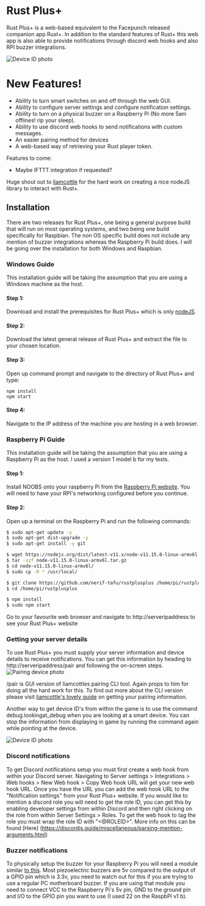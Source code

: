 
# Rust Plus+
Rust Plus+ is a web-based equivalent to the Facepunch released companion app Rust+. In addition to the standard features of Rust+ this web app is also able to provide notifications through discord web hooks and also RPI buzzer integrations.

![Device ID photo](https://i.imgur.com/wNbbGKh.png)

# New Features!

  - Ability to turn smart switches on and off through the web GUI.
  - Ability to configure server settings and configure notification settings.
  - Ability to turn on a physical buzzer on a Raspberry Pi (No more 5am offlines! rip your sleep).
  - Ability to use discord web hooks to send notifications with custom messages.
  - An easier pairing method for devices
  - A web-based way of retrieving your Rust player token.

Features to come:
  - Maybe IFTTT integration if requested?

Huge shout out to [liamcottle] for the hard work on creating a nice nodeJS library to interact with Rust+. 

## Installation
There are two releases for Rust Plus+, one being a general purpose build that will run on most operating systems, and two being one build specifically for Raspbian. The non OS specific build does not include any mention of buzzer integrations whereas the Raspberry Pi build does. I will be going over the installation for both Windows and Raspbian.

### Windows Guide
This installation guide will be taking the assumption that you are using a Windows machine as the host.
#### Step 1: 
Download and install the prerequisites for Rust Plus+ which is only [nodeJS].
#### Step 2:
Download the latest general release of Rust Plus+ and extract the file to your chosen location.
#### Step 3:
Open up command prompt and navigate to the directory of Rust Plus+ and type:

```shell
npm install
npm start
```
#### Step 4:
Navigate to the IP address of the machine you are hosting in a web browser.

### Raspberry Pi Guide
This installation guide will be taking the assumption that you are using a Raspberry Pi as the host. I used a version 1 model b for my tests.

#### Step 1:
Install NOOBS onto your raspberry Pi from the [Raspberry Pi website](https://www.raspberrypi.org/downloads/). You will need to have your RPI's networking configured before you continue.
#### Step 2:
Open up a terminal on the Raspberry Pi and run the following commands: 
```sh
$ sudo apt-get update -y
$ sudo apt-get dist-upgrade -y
$ sudo apt-get install -y git

$ wget https://nodejs.org/dist/latest-v11.x/node-v11.15.0-linux-armv6l.tar.gz
$ tar -xzf node-v11.15.0-linux-armv6l.tar.gz
$ cd node-v11.15.0-linux-armv6l/
$ sudo cp -R * /usr/local/

$ git clone https://github.com/nerif-tafu/rustplusplus /home/pi/rustplusplus
$ cd /home/pi/rustplusplus

$ npm install  
$ sudo npm start
```

Go to your favourite web browser and navigate to http://serveripaddress to see your Rust Plus+ website

### Getting your server details
To use Rust Plus+ you must supply your server information and device details to receive notifications. You can get this information by heading to http://serveripaddress/pair and following the on-screen steps.
![Pairing device photo](https://i.imgur.com/hDgfzLg.png)


/pair is GUI version of liamcottles pairing CLI tool. Again props to him for doing all the hard work for this. To find out more about the CLI version please visit [liamcottle's lovely guide] on getting your pairing information.

Another way to get device ID's from within the game is to use the command debug.lookingat_debug when you are looking at a smart device. You can stop the information from displaying in game by running the command again while pointing at the device.

![Device ID photo](https://i.imgur.com/uYiuq2I.png)

### Discord notifications

To get Discord notifications setup you must first create a web hook from within your Discord server. Navigating to Server settings > Integrations > Web hooks > New Web hook > Copy Web hook URL will get your new web hook URL. Once you have the URL you can add the web hook URL to the "Notification settings" from your Rust Plus+ website. If you would like to mention a discord role you will need to get the role ID, you can get this by enabling developer settings from within Discord and then right clicking on the role from within Server Settings > Roles. To get the web hook to tag the role you must wrap the role ID with "<@ROLEID>". More info on this can be found [Here] (https://discordjs.guide/miscellaneous/parsing-mention-arguments.html)

### Buzzer notifications
To physically setup the buzzer for your Raspberry Pi you will need a module similar [to this]. Most piezoelectric buzzers are 5v compared to the output of a GPIO pin which is 3.3v, you need to watch out for this if you are trying to use a regular PC motherboard buzzer. If you are using that module you need to connect VCC to the Raspberry Pi's 5v pin, GND to the ground pin and I/O to the GPIO pin you want to use (I used 22 on the RaspbPi v1 b).

[to this]: <https://www.ebay.co.uk/itm/Active-Buzzer-Module-3-3V-5V-Arduino-AVR-Raspberry/202706284693?_trkparms=aid>
[liamcottle]: <https://github.com/liamcottle/rustplus-api>
[liamcottle's lovely guide]: <https://github.com/liamcottle/rustplus-api#pairing>
[nodeJS]: <https://nodejs.org/en/>